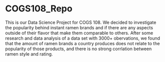 # COGS108_Repo
 
This is our Data Science Project for COGS 108. We decided to investigate the popularity behind instant ramen brands and if there are any aspects outside of their flavor that make them comparable to others. After some research and data analysis of a data set with 3000+ obervations, we found that the amount of ramen brands a country produces does not relate to the popularity of those products, and there is no strong corrlation between ramen style and rating.
